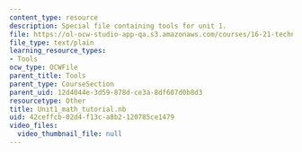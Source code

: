 ```yaml
---
content_type: resource
description: Special file containing tools for unit 1.
file: https://ol-ocw-studio-app-qa.s3.amazonaws.com/courses/16-21-techniques-for-structural-analysis-and-design-spring-2005/42ceffcb02d4f13ca8b2120785ce1479_Unit1_math_tutorial.nb
file_type: text/plain
learning_resource_types:
- Tools
ocw_type: OCWFile
parent_title: Tools
parent_type: CourseSection
parent_uid: 12d4044e-3d59-878d-ce3a-8df607d0b8d3
resourcetype: Other
title: Unit1_math_tutorial.nb
uid: 42ceffcb-02d4-f13c-a8b2-120785ce1479
video_files:
  video_thumbnail_file: null
---
```

